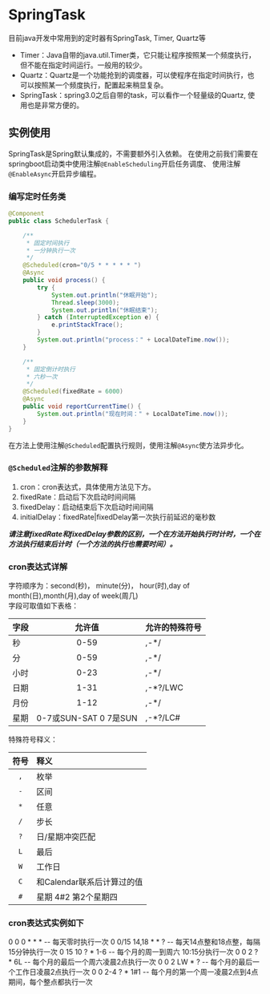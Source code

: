 # SpringTask
目前java开发中常用到的定时器有SpringTask, Timer, Quartz等
- Timer：Java自带的java.util.Timer类，它只能让程序按照某一个频度执行，但不能在指定时间运行。一般用的较少。
- Quartz：Quartz是一个功能抢到的调度器，可以使程序在指定时间执行，也可以按照某一个频度执行，配置起来稍显复杂。
- SpringTask：spring3.0之后自带的task，可以看作一个轻量级的Quartz, 使用也是非常方便的。

## 实例使用
SpringTask是Spring默认集成的，不需要额外引入依赖。
在使用之前我们需要在springboot启动类中使用注解`@EnableScheduling`开启任务调度、
使用注解`@EnableAsync`开启异步编程。

### 编写定时任务类
```java
@Component
public class SchedulerTask {

    /**
     * 固定时间执行
     * 一分钟执行一次
     */
    @Scheduled(cron="0/5 * * * * * ")
    @Async
    public void process() {
        try {
            System.out.println("休眠开始");
            Thread.sleep(3000);
            System.out.println("休眠结束");
        } catch (InterruptedException e) {
            e.printStackTrace();
        }
        System.out.println("process：" + LocalDateTime.now());
    }

    /**
     * 固定倒计时执行
     * 六秒一次
     */
    @Scheduled(fixedRate = 6000)
    @Async
    public void reportCurrentTime() {
        System.out.println("现在时间：" + LocalDateTime.now());
    }
}
```
在方法上使用注解`@Scheduled`配置执行规则，使用注解`@Async`使方法异步化。

### `@Scheduled`注解的参数解释
1. cron：cron表达式，具体使用方法见下方。
2. fixedRate：启动后下次启动时间间隔
3. fixedDelay：启动结束后下次启动时间间隔
4. initialDelay：fixedRate|fixedDelay第一次执行前延迟的毫秒数

***请注意fixedRate和fixedDelay参数的区别，一个在方法开始执行时计时，一个在方法执行结束后计时（一个方法的执行也需要时间）。***

### cron表达式详解
字符顺序为：second(秒)， minute(分)， hour(时),day of month(日),month(月),day of week(周几)  
字段可取值如下表格：

|字段            |允许值                    |允许的特殊符号   |
|:---------------|:-----------------------:|:---------------|
|秒              |0-59                     |,-*/            |
|分              |0-59                     |,-*/            |
|小时            |0-23                     |,-*/             |
|日期            |1-31                     |,-*?/LWC         |
|月份            |1-12                     |,-*/             |
|星期            |0-7或SUN-SAT 0 7是SUN     |,-*?/LC#        |

特殊符号释义：

|符号             |释义                           |
|:---------------:|:------------------------------|
|`,`              |枚举                           |
|`-`              |区间                           |
|`*`              |任意                           |
|`/`              |步长                           |
|`?`              |日/星期冲突匹配                 |
|`L`              |最后                           |
|`W`              |工作日                         |
|`C`              |和Calendar联系后计算过的值      |
|`#`              |星期 4#2 第2个星期四            |

### cron表达式实例如下
0 0 0 * * * -- 每天零时执行一次
0 0/15 14,18 * * ? -- 每天14点整和18点整，每隔15分钟执行一次
0 15 10 ? * 1-6 -- 每个月的周一到周六 10:15分执行一次
0 0 2 ? * 6L -- 每个月的最后一个周六凌晨2点执行一次 
0 0 2 LW * ? -- 每个月的最后一个工作日凌晨2点执行一次
0 0 2-4 ? * 1#1 -- 每个月的第一个周一凌晨2点到4点期间，每个整点都执行一次